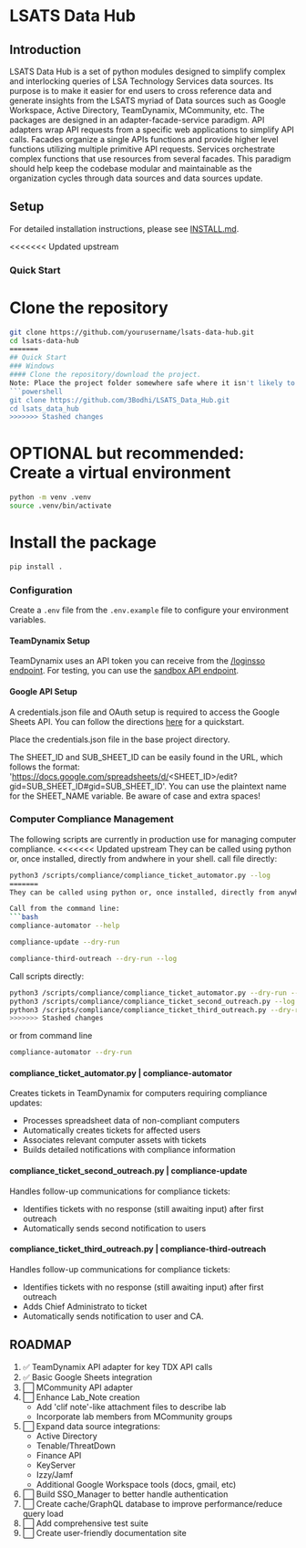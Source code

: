# LSATS Data Hub
## Introduction
LSATS Data Hub is a set of python modules designed to simplify
complex and interlocking queries of LSA Technology Services data sources. Its purpose
is to make it easier for end users to cross reference data and generate insights from
the LSATS myriad of Data sources such as Google Workspace, Active Directory, TeamDynamix,
MCommunity, etc. The packages are designed in an adapter-facade-service paradigm. API adapters
wrap API requests from a specific web applications to simplify API calls. Facades organize
a single APIs functions and provide higher level functions utilizing multiple primitive API
requests. Services orchestrate complex functions that use resources from several facades. This
paradigm should help keep the codebase modular and maintainable as the organization cycles through
data sources and data sources update.

## Setup
For detailed installation instructions, please see [INSTALL.md](INSTALL.md).

<<<<<<< Updated upstream
### Quick Start
# Clone the repository
```bash
git clone https://github.com/yourusername/lsats-data-hub.git
cd lsats-data-hub
=======
## Quick Start
### Windows
#### Clone the repository/download the project.
Note: Place the project folder somewhere safe where it isn't likely to get deleted.
```powershell
git clone https://github.com/3Bodhi/LSATS_Data_Hub.git
cd lsats_data_hub
>>>>>>> Stashed changes
```
# OPTIONAL but recommended: Create a virtual environment
```bash
python -m venv .venv
source .venv/bin/activate
```
# Install the package
```bash
pip install .
```

### Configuration
Create a `.env` file from the `.env.example` file to configure your environment variables.

#### TeamDynamix Setup
TeamDynamix uses an API token you can receive from the [/loginsso endpoint](https://teamdynamix.umich.edu/TDWebApi/). For testing, you can use the [sandbox API endpoint](https://teamdynamix.umich.edu/SBTDWebApi/).

#### Google API Setup
A credentials.json file and OAuth setup is required to access the Google Sheets API. You can follow the directions [here](https://developers.google.com/sheets/api/quickstart/python) for a quickstart.

Place the credentials.json file in the base project directory.

The SHEET_ID and SUB_SHEET_ID can be easily found in the URL, which follows the format:
'https://docs.google.com/spreadsheets/d/<SHEET_ID>/edit?gid=SUB_SHEET_ID#gid=SUB_SHEET_ID'. You can use the plaintext name for the SHEET_NAME variable. Be aware of case and extra spaces!

### Computer Compliance Management
The following scripts are currently in production use for managing computer compliance.
<<<<<<< Updated upstream
They can be called using python or, once installed, directly from andwhere in your shell.
call file directly:
```bash
python3 /scripts/compliance/compliance_ticket_automator.py --log
=======
They can be called using python or, once installed, directly from anywhere in your shell.

Call from the command line:
```bash
compliance-automator --help
```
```bash
compliance-update --dry-run
```
```bash
compliance-third-outreach --dry-run --log
```
Call scripts directly:
```bash
python3 /scripts/compliance/compliance_ticket_automator.py --dry-run --log
python3 /scripts/compliance/compliance_ticket_second_outreach.py --log --dry-run
python3 /scripts/compliance/compliance_ticket_third_outreach.py --dry-run
>>>>>>> Stashed changes
```
or from command line
```bash
compliance-automator --dry-run
```

#### compliance_ticket_automator.py | compliance-automator
Creates tickets in TeamDynamix for computers requiring compliance updates:
- Processes spreadsheet data of non-compliant computers
- Automatically creates tickets for affected users
- Associates relevant computer assets with tickets
- Builds detailed notifications with compliance information

#### compliance_ticket_second_outreach.py | compliance-update
Handles follow-up communications for compliance tickets:
- Identifies tickets with no response (still awaiting input) after first outreach
- Automatically sends second notification to users

#### compliance_ticket_third_outreach.py | compliance-third-outreach
Handles follow-up communications for compliance tickets:
- Identifies tickets with no response (still awaiting input) after first outreach
- Adds Chief Administrato to ticket
- Automatically sends notification to user and CA.


## ROADMAP
1. ✅ TeamDynamix API adapter for key TDX API calls
2. ✅ Basic Google Sheets integration
3. ⬜ MCommunity API adapter
4. ⬜ Enhance Lab_Note creation
   - Add 'clif note'-like attachment files to describe lab
   - Incorporate lab members from MCommunity groups
5. ⬜ Expand data source integrations:
   - Active Directory
   - Tenable/ThreatDown
   - Finance API
   - KeyServer
   - Izzy/Jamf
   - Additional Google Workspace tools (docs, gmail, etc)
6. ⬜ Build SSO_Manager to better handle authentication
7. ⬜ Create cache/GraphQL database to improve performance/reduce query load
8. ⬜ Add comprehensive test suite
9. ⬜ Create user-friendly documentation site
